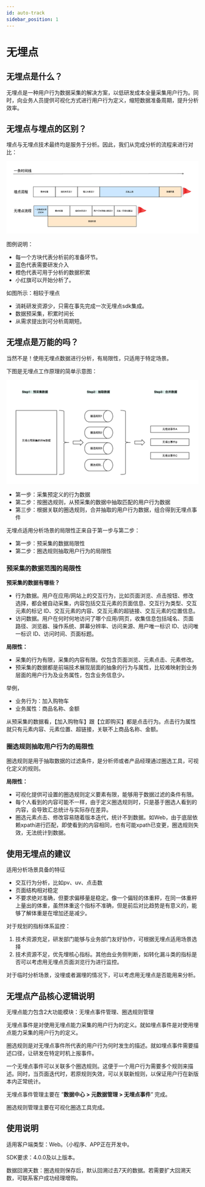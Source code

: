 ```yaml
---
id: auto-track
sidebar_position: 1
---
```


# 无埋点

## 无埋点是什么？

无埋点是一种用户行为数据采集的解决方案，以低研发成本全量采集用户行为。同时，向业务人员提供可视化方式进行用户行为定义，缩短数据准备周期，提升分析效率。

## 无埋点与埋点的区别？

埋点与无埋点技术最终均是服务于分析。因此，我们从完成分析的流程来进行对比：

![图 5](/img/fenxiliucheng1_README.png)  

图例说明：

* 每一个方块代表分析前的准备环节。
* 蓝色代表需要研发介入
* 橙色代表可用于分析的数据积累
* 小红旗可以开始分析了。

如图所示：相较于埋点

* 消耗研发资源少，只需在事先完成一次无埋点sdk集成。
* 数据预采集，积累时间长
* 从需求提出到可分析周期短。

## 无埋点是万能的吗？

当然不是！使用无埋点数据进行分析，有局限性，只适用于特定场景。

下图是无埋点工作原理的简单示意图：

![图 8](/img/shujuliu_README.png)  

* 第一步：采集预定义的行为数据
* 第二步：按圈选规则，从预采集的数据中抽取匹配的用户行为数据
* 第三步：根据关联的圈选规则，合并抽取的用户行为数据，组合得到无埋点事件

无埋点适用分析场景的局限性正来自于第一步与第二步：

* 第一步：预采集的数据局限性
* 第二步：圈选规则抽取用户行为的局限性

### 预采集的数据范围的局限性

**预采集的数据有哪些？**

* 行为数据。用户在应用/网站上的交互行为，比如页面浏览、点击按钮、修改选择，都会被自动采集，内容包括交互元素的页面信息、交互行为类型、交互元素的标记 ID、交互元素的内容、交互元素的超链接、交互元素的位置信息。
* 访问数据。用户在何时何地访问了哪个应用/网页，收集信息包括域名、页面路径、浏览器、操作系统、屏幕分辨率、访问来源、用户唯一标识 ID、访问唯一标识 ID、访问时间、页面标题。

**局限性：**

* 采集的行为有限，采集的内容有限。仅包含页面浏览、元素点击、元素修改。
* 预采集的数据都是前端技术展现层面的抽象的行为与属性，比较难映射到业务层面的用户行为及业务属性，包含业务信息少。
  
举例，

* 业务行为：加入购物车
* 业务属性：商品名称、金额

从预采集的数据看，【加入购物车】跟【立即购买】都是点击行为。点击行为属性就只有元素内容、元素位置、超链接，关联不上商品名称、金额。

### 圈选规则抽取用户行为的局限性

圈选规则是用于抽取数据的过滤条件，是分析师或者产品经理通过圈选工具，可视化定义的规则。

**局限性：**

* 可视化提供可设置的圈选规则定义要素有限，能够用于数据过滤的条件有限。
* 每个人看到的内容可能不一样，由于定义圈选规则时，只是基于圈选人看到的内容，会导致汇总统计与实际存在差异。
* 圈选元素点击、修改容易随着版本迭代，统计不到数据。如Web，由于底层依赖xpath进行匹配，即使看到的内容相同，也有可能xpath已变更，圈选规则失效，无法统计到数据。

## 使用无埋点的建议

适用分析场景具备的特征

* 交互行为分析，比如pv、uv、点击数
* 页面结构相对稳定
* 不要求绝对准确，但要求偏移量是稳定。像一个偏轻的体重秤，在同一体重秤上量出的体重，虽然体重这个指标不准确，但是前后对比趋势是有意义的，能够了解体重是在增加还是减少。

对于规划的指标体系监控：

1. 技术资源充足，研发部门能够与业务部门友好协作，可根据无埋点适用场景选择
2. 技术资源不足，优先埋核心指标。其他由业务侧判断，如转化漏斗类的指标是否可以考虑用无埋点页面浏览行为进行监控。

对于临时分析场景，没埋或者漏埋的情况下，可以考虑用无埋点是否能用来分析。

## 无埋点产品核心逻辑说明

无埋点能力包含2大功能模块：无埋点事件管理、圈选规则管理

无埋点事件是对使用无埋点能力采集的用户行为的定义。就如埋点事件是对使用埋点能力采集的用户行为的定义。

圈选规则是对无埋点事件所代表的用户行为何时发生的描述。就如埋点事件需要描述口径，让研发在特定时机上报事件。

一个无埋点事件可以关联多个圈选规则。这便于一个用户行为需要多个规则来描述。同时，当页面迭代时，若原规则失效，可以关联新规则，以保证用户行在新版本内正常统计。

无埋点事件管理主要在 ”**数据中心 > 元数据管理 > 无埋点事件**” 完成。

圈选规则管理主要在可视化圈选工具完成。

## 使用说明

适用客户端类型：Web。（小程序、APP正在开发中。

SDK要求：4.0.0及以上版本。

数据回溯天数：圈选规则保存后，默认回溯过去7天的数据。若需要扩大回溯天数，可联系客户成功经理增购。